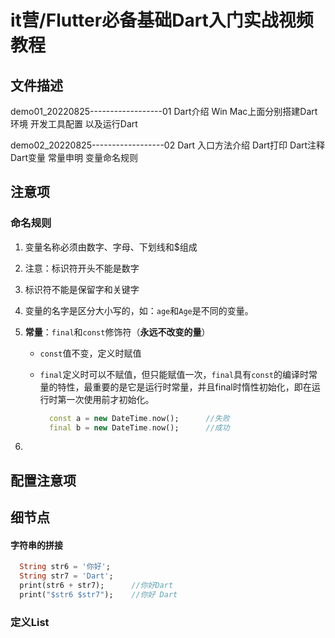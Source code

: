 # it营/Flutter必备基础Dart入门实战视频教程

## 文件描述

demo01_20220825------------------01 Dart介绍 Win Mac上面分别搭建Dart环境  开发工具配置 以及运行Dart

demo02_20220825------------------02 Dart 入口方法介绍 Dart打印 Dart注释  Dart变量 常量申明 变量命名规则

## 注意项

### 命名规则

1. 变量名称必须由数字、字母、下划线和$组成

2. 注意：标识符开头不能是数字

3. 标识符不能是保留字和关键字

4. 变量的名字是区分大小写的，如：`age`和`Age`是不同的变量。

5. **常量**：`final`和`const`修饰符（**永远不改变的量**）

   - `const`值不变，定义时赋值

   - `final`定义时可以不赋值，但只能赋值一次，`final`具有`const`的编译时常量的特性，最重要的是它是运行时常量，并且final时惰性初始化，即在运行时第一次使用前才初始化。

     ```dart
       const a = new DateTime.now();      //失败
       final b = new DateTime.now();      //成功
     ```

6. 

## 配置注意项

## 细节点

#### 字符串的拼接

```dart
  String str6 = '你好';
  String str7 = 'Dart';
  print(str6 + str7);      //你好Dart
  print("$str6 $str7");    //你好 Dart
```

### 定义List

















